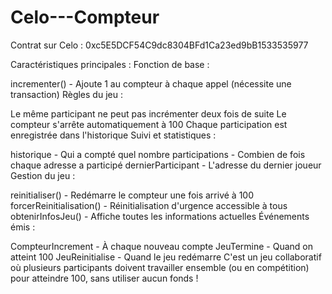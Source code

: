 # Celo---Compteur

Contrat sur Celo : 0xc5E5DCF54C9dc8304BFd1Ca23ed9bB1533535977

Caractéristiques principales :
Fonction de base :

incrementer() - Ajoute 1 au compteur à chaque appel (nécessite une transaction)
Règles du jeu :

Le même participant ne peut pas incrémenter deux fois de suite
Le compteur s'arrête automatiquement à 100
Chaque participation est enregistrée dans l'historique
Suivi et statistiques :

historique - Qui a compté quel nombre
participations - Combien de fois chaque adresse a participé
dernierParticipant - L'adresse du dernier joueur
Gestion du jeu :

reinitialiser() - Redémarre le compteur une fois arrivé à 100
forcerReinitialisation() - Réinitialisation d'urgence accessible à tous
obtenirInfosJeu() - Affiche toutes les informations actuelles
Événements émis :

CompteurIncrement - À chaque nouveau compte
JeuTermine - Quand on atteint 100
JeuReinitialise - Quand le jeu redémarre
C'est un jeu collaboratif où plusieurs participants doivent travailler ensemble (ou en compétition) pour atteindre 100, sans utiliser aucun fonds !





